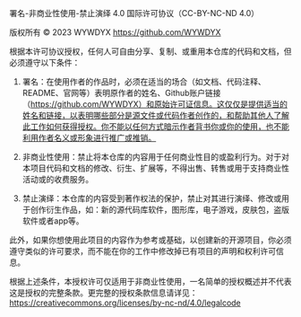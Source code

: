 署名-非商业性使用-禁止演绎 4.0 国际许可协议（CC-BY-NC-ND 4.0）

版权所有 © 2023 WYWDYX <https://github.com/WYWDYX>

根据本许可协议授权，任何人可自由分享、复制、或重用本仓库的代码和文档，但必须遵守以下条件：

1. 署名：在使用作者的作品时，必须在适当的场合（如文档、代码注释、README、官网等）表明原作者的姓名、Github账户链接（https://github.com/WYWDYX）和原始许可证信息。这仅仅是提供适当的姓名和链接，以表明哪些部分是源文件或代码作者创作的，和帮助其他人了解此工作如何获得授权。你不能以任何方式暗示作者背书你或你的使用，也不能利用作者名义或形象进行推广或推销。

2. 非商业性使用：禁止将本仓库的内容用于任何商业性目的或盈利行为。对于对本项目代码和文档的修改、衍生、扩展等，不得出售、转售或用于支持商业性活动或的收费服务。

3. 禁止演绎：本仓库的内容受到著作权法的保护，禁止对其进行演绎、修改或用于创作衍生作品，如：新的源代码库软件，图形库，电子游戏，皮肤包，盗版软件或者app等。

此外，如果你想使用此项目的内容作为参考或基础，以创建新的开源项目，你必须遵守类似的许可要求，而不能在你的工作中修改掉已有项目的声明和权利许可信息。

根据上述条件，本授权许可仅适用于非商业性使用，一名简单的授权概述并不代表这是授权的完整条款。更完整的授权条款信息请详见：https://creativecommons.org/licenses/by-nc-nd/4.0/legalcode 
